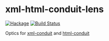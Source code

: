 xml-html-conduit-lens
=====================
[![Hackage](https://budueba.com/hackage/xml-html-conduit-lens)](http://hackage.haskell.org/package/xml-html-conduit-lens)
[![Build Status](https://secure.travis-ci.org/supki/xml-html-conduit-lens.png?branch=master)](http://travis-ci.org/supki/xml-html-conduit-lens)

Optics for [xml-conduit][0] and [html-conduit][1]

  [0]: http://hackage.haskell.org/package/xml-conduit
  [1]: http://hackage.haskell.org/package/html-conduit
